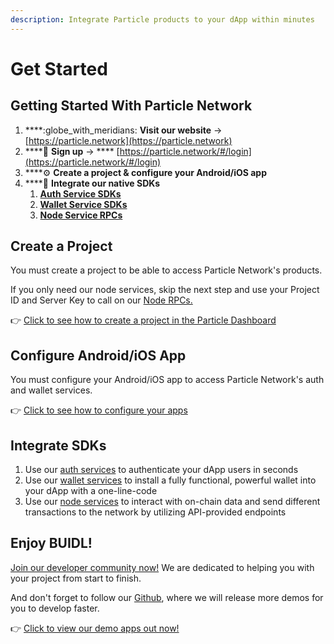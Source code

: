 ```yaml
---
description: Integrate Particle products to your dApp within minutes
---
```


# Get Started

## Getting Started With Particle Network

1. ****:globe\_with\_meridians: **Visit our website** -> [https://particle.network](https://particle.network)
2. ****:key: **Sign up** -> **** [https://particle.network/#/login](https://particle.network/#/login)
3. ****:gear: **Create a project & configure your Android/iOS app**
4. ****:tada: **Integrate our native SDKs**
   1. ****[**Auth Service SDKs**](auth-service/sdks/)****
   2. ****[**Wallet Service SDKs**](wallet-service/sdks/)****
   3. ****[**Node Service RPCs**](broken-reference)****

## **Create a Project**

You must create a project to be able to access Particle Network's products.

If you only need our node services, skip the next step and use your Project ID and Server Key to call on our [Node RPCs.](node-service/authentication.md)

👉 [Click to see how to create a project in the Particle Dashboard](dashboard/manage-projects.md)

## **Configure Android/iOS App**

You must configure your Android/iOS app to access Particle Network's auth and wallet services.

👉 [Click to see how to configure your apps](dashboard/manage-apps.md)

## Integrate SDKs

1. Use our [auth services](broken-reference) to authenticate your dApp users in seconds
2. Use our [wallet services](broken-reference) to install a fully functional, powerful wallet into your dApp with a one-line-code
3. Use our [node services](broken-reference) to interact with on-chain data and send different transactions to the network by utilizing API-provided endpoints

## **Enjoy BUIDL!**

[Join our developer community now!](https://discord.gg/qwysge6cgF) We are dedicated to helping you with your project from start to finish.

And don't forget to follow our [Github](https://github.com/Particle-Network), where we will release more demos for you to develop faster.

👉  [Click to view our demo apps out now!](resources/demo-applications/)
